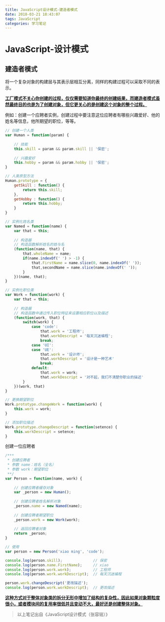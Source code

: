 ```yaml
---
title: JavaScript设计模式-建造者模式
date: 2018-03-21 18:43:07
tags: JavaScript
categories: 学习笔记
---
```

# JavaScript-设计模式

## 建造者模式

将一个复杂对象的构建层与其表示层相互分离，同样的构建过程可以采取不同的表示。

<u>**工厂模式不关心你创建的过程，仅仅需要知道你最终的创建结果，而建造者模式虽然最终目的也是为了创建对象，但它更关心的是创建这个对象的整个过程。**</u>

<!-- more -->

例如：创建一个应聘者实例，创建过程中要注意这位应聘者有哪些兴趣爱好、他的姓名等信息，他所期望的职位，等等。

```javascript
// 创建一个人类
var Human = function(param) {
    
    // 技能
    this.skill = param && param.skill || '保密';
    
    // 兴趣爱好
    this.hobby = param && param.hobby || '保密';
}

// 人类原型方法
Human.prototype = {
    getSkill : function() {
        return this.skill;
    },
    getHobby : function() {
        return this.hobby;
    }
}

// 实例化姓名类
var Named = function(name) {
    var that = this;
    
    // 构造器
    // 构造函数解析姓名的姓与名
    (function(name, that) {
        that.wholeName = name;
        if(name.indexOf(' ') > -1) {
            that.FirstName = name.slice(0, name.indexOf(' '));
            that,secondName = name.slice(name.indexOf(' '));
        }
    })(name, that);
}

// 实例化职位类
var Work = function(work) {
    var that = this;
    
    // 构造器
    // 构造函数中通过传入职位特征来设置相应职位以及描述
    (function(work, that) {
        switch(work) {
            case 'code':
                that.work = '工程师';
                that.workDescript = '每天沉迷编程';
                break;
            case 'UI':
            case 'UE':
                that.work = '设计师';
                that.workDescript = '设计是一种艺术'
                break;
            default:
                that.work = work;
                that.workDescript = '对不起，我们不清楚你职业的描述'
        }
    })(work, that)
}

// 更换期望职位
Work.prototype.changeWork = function(work) {
    this.work = work;
}

// 添加职位描述
Work.prototype.changeDescript = function(setence) {
    this.workDescript = setence;
}
```

创建一位应聘者

```javascript
/***
 * 创建应聘者
 * 参数 name：姓名（全名）
 * 参数 work：期望职位
 **/
var Person = function(name, work) {
    
    // 创建应聘者缓存对象
    var _person = new Human();
    
    // 创建应聘者姓名解析对象
    _person.name = new Named(name);
    
    // 创建应聘者期望职位
    _person.work = new Work(work);
    
    // 返回应聘者对象
    return _person;
}

// 使用
var person = new Person('xiao ming', 'code');

console.log(person.skill);              // 保密
console.log(person.name.FirstName);     // xiao
console.log(person.work.work);          // 工程师
console.log(person.work.workDescript);  // 每天沉迷编程

person.work.changeDescript('更改描述');
console.log(person.work.workDescript);  // 更改描述
```

**<u>这种方式对于整体对象类的拆分无形中增加了结构的复杂性，因此如果对象颗粒度很小，或者模块间的复用率很低并且变动不大，最好还是创建整体对象。</u>**
> 以上笔记出自《JavaScript设计模式（张容铭）》